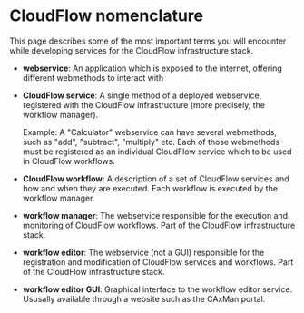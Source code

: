 # CloudFlow nomenclature
This page describes some of the most important terms you will encounter while
developing services for the CloudFlow infrastructure stack.

* **webservice**: An application which is exposed to the internet, offering
  different webmethods to interact with

* **CloudFlow service**: A single method of a deployed webservice, registered
  with the CloudFlow infrastructure (more precisely, the workflow manager).

  Example: A "Calculator" webservice can have several webmethods, such as
  "add", "subtract", "multiply" etc. Each of those webmethods must be 
  registered as an individual CloudFlow service which to be used in
  CloudFlow workflows.

* **CloudFlow workflow**: A description of a set of CloudFlow services and how
  and when they are executed. Each workflow is executed by the workflow manager.

* **workflow manager**: The webservice responsible for the execution and
  monitoring of CloudFlow workflows. Part of the CloudFlow infrastructure
  stack.

* **workflow editor**: The webservice (not a GUI) responsible for the
  registration and modification of CloudFlow services and workflows. Part of
  the CloudFlow infrastructure stack.

* **workflow editor GUI**: Graphical interface to the workflow editor service.
  Ususally available through a website such as the CAxMan portal.
